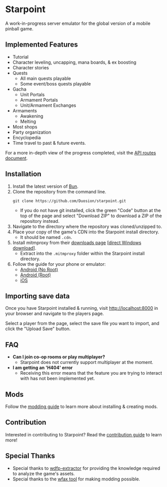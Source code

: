 # Starpoint
A work-in-progress server emulator for the global version of a mobile pinball game.

## Implemented Features
* Tutorial
* Character leveling, uncapping, mana boards, & ex boosting
* Character stories
* Quests
  - All main quests playable
  - Some event/boss quests playable
* Gacha
  - Unit Portals
  - Armament Portals
  - Unit/Armament Exchanges
* Armaments
  - Awakening
  - Melting
* Most shops
* Party organization
* Encyclopedia
* Time travel to past & future events.

For a more in-depth view of the progress completed, visit the [API routes document](/docs/routes.md).

## Installation
1. Install the latest version of [Bun](https://bun.sh/docs/installation).
2. Clone the repository from the command line.
   ```
   git clone https://github.com/Duosion/starpoint.git
   ```
   - If you do not have git installed, click the green "Code" button at the top of the page and select "Download ZIP" to download a ZIP of the repository instead.
3. Navigate to the directory where the repository was cloned/unzipped to.
4. Place your copy of the game's CDN into the Starpoint install directory.
   - It should be named ``.cdn``.
5. Install mitmproxy from their [downloads page](https://mitmproxy.org/downloads/#10.4.0) [[direct Windows download](https://downloads.mitmproxy.org/10.4.0/mitmproxy-10.4.0-windows-x86_64.zip)].
   - Extract into the ``.mitmproxy`` folder within the Starpoint install directory.
6. Follow the guide for your phone or emulator:
   - [Android (No Root)](/docs/connecting-android.md)
   - [Android (Root)](/docs/connecting-android-root.md)
   - [iOS](/docs/connecting-ios.md)

## Importing save data
Once you have Starpoint installed & running, visit [http://localhost:8000](http://localhost:8000) in your browser and navigate to the players page.

Select a player from the page, select the save file you want to import, and click the "Upload Save" button.

## FAQ
- **Can I join co-op rooms or play multiplayer?**
  - Starpoint does not currently support multiplayer at the moment.
- **I am getting an 'H404' error**
  - Receiving this error means that the feature you are trying to interact with has not been implemented yet.


## Mods
Follow the [modding guide](/docs/modding.md) to learn more about installing & creating mods.

## Contribution
Interested in contributing to Starpoint? Read the [contribution guide](/docs/contributing.md) to learn more!

## Special Thanks
- Special thanks to [wdfp-extractor](https://github.com/ScripterSugar/wdfp-extractor) for providing the knowledge required to analyze the game's assets.
- Special thanks to the [wfax tool](https://github.com/blead/wfax) for making modding possible.